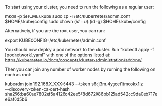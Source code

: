 To start using your cluster, you need to run the following as a regular user:

  mkdir -p $HOME/.kube
  sudo cp -i /etc/kubernetes/admin.conf $HOME/.kube/config
  sudo chown $(id -u):$(id -g) $HOME/.kube/config

Alternatively, if you are the root user, you can run:

  export KUBECONFIG=/etc/kubernetes/admin.conf

You should now deploy a pod network to the cluster.
Run "kubectl apply -f [podnetwork].yaml" with one of the options listed at:
  https://kubernetes.io/docs/concepts/cluster-administration/addons/

Then you can join any number of worker nodes by running the following on each as root:

kubeadm join 192.168.X.XXX:6443 --token s6dj3m.4ygcei1tmdokx1lz \
	--discovery-token-ca-cert-hash sha256:ba60ae7802ef5a4126c42ee578d672086bb125ad542cc9da0eb717ee6af0d5b6
